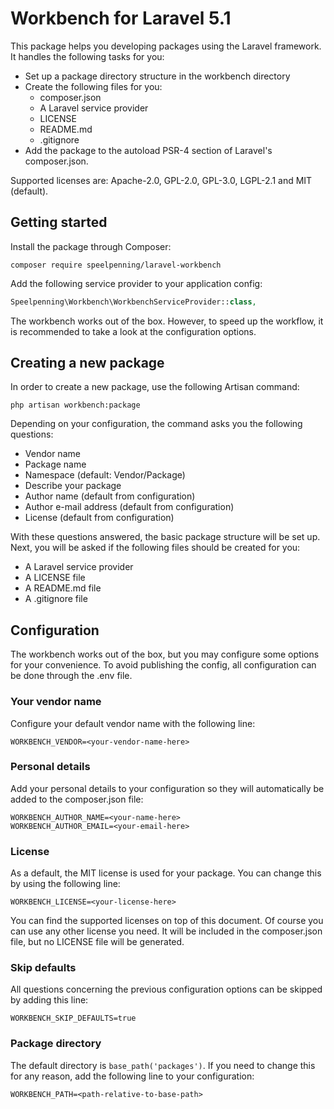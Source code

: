 # Workbench for Laravel 5.1

This package helps you developing packages using the Laravel framework. It handles the following tasks for you:

- Set up a package directory structure in the workbench directory
- Create the following files for you:
    * composer.json
    * A Laravel service provider
    * LICENSE
    * README.md
    * .gitignore
- Add the package to the autoload PSR-4 section of Laravel's composer.json.
    
Supported licenses are: Apache-2.0, GPL-2.0, GPL-3.0, LGPL-2.1 and MIT (default).

## Getting started

Install the package through Composer:

``` CLI
composer require speelpenning/laravel-workbench
```

Add the following service provider to your application config:

``` PHP
Speelpenning\Workbench\WorkbenchServiceProvider::class,
```

The workbench works out of the box. However, to speed up the workflow, it is recommended to take a look at the 
configuration options.

## Creating a new package

In order to create a new package, use the following Artisan command:

``` CLI
php artisan workbench:package
```

Depending on your configuration, the command asks you the following questions:
- Vendor name
- Package name
- Namespace (default: Vendor/Package)
- Describe your package
- Author name (default from configuration)
- Author e-mail address (default from configuration)
- License (default from configuration)

With these questions answered, the basic package structure will be set up. Next, you will be asked if the following 
files should be created for you:

- A Laravel service provider
- A LICENSE file
- A README.md file
- A .gitignore file

## Configuration

The workbench works out of the box, but you may configure some options for your convenience. To avoid publishing the 
config, all configuration can be done through the .env file.

### Your vendor name

Configure your default vendor name with the following line:

``` .env
WORKBENCH_VENDOR=<your-vendor-name-here>
```

### Personal details

Add your personal details to your configuration so they will automatically be added to the composer.json file:

``` .env
WORKBENCH_AUTHOR_NAME=<your-name-here>
WORKBENCH_AUTHOR_EMAIL=<your-email-here>
```

### License

As a default, the MIT license is used for your package. You can change this by using the following line: 

``` .env
WORKBENCH_LICENSE=<your-license-here>
```

You can find the supported licenses on top of this document. Of course you can use any other license you need. It will
be included in the composer.json file, but no LICENSE file will be generated.

### Skip defaults

All questions concerning the previous configuration options can be skipped by adding this line:

``` .env
WORKBENCH_SKIP_DEFAULTS=true
```

### Package directory

The default directory is `base_path('packages')`. If you need to change this for any reason, add the following line
to your configuration:

``` .env
WORKBENCH_PATH=<path-relative-to-base-path>
```
